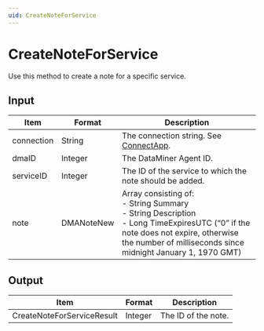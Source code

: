 ```yaml
---
uid: CreateNoteForService
---
```


# CreateNoteForService

Use this method to create a note for a specific service.

## Input

| Item | Format | Description |
|--|--|--|
| connection | String | The connection string. See [ConnectApp](xref:ConnectApp). |
| dmaID | Integer | The DataMiner Agent ID. |
| serviceID | Integer | The ID of the service to which the note should be added. |
| note | DMANoteNew | Array consisting of:<br> - String Summary<br> - String Description<br> - Long TimeExpiresUTC (“0” if the note does not expire, otherwise the number of milliseconds since midnight January 1, 1970 GMT) |

## Output

| Item                        | Format  | Description         |
|-----------------------------|---------|---------------------|
| CreateNoteForServiceResult | Integer | The ID of the note. |
